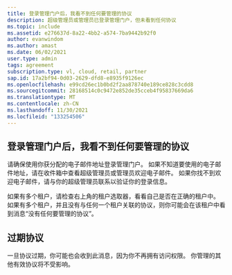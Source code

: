 ```yaml
---
title: 登录管理门户后，我看不到任何要管理的协议
description: 超级管理员或管理员已登录管理门户，但未看到任何协议
ms.topic: include
ms.assetid: e276637d-8a22-4bb2-a574-7ba9442b92f0
author: evanwindom
ms.author: amast
ms.date: 06/02/2021
user.type: admin
tags: agreement
subscription.type: vl, cloud, retail, partner
sap.id: 17a2bf94-0d03-2629-dfd8-e8935f9126ec
ms.openlocfilehash: e99cd26ec1b0bd2f2aa878740e189ce828c3cdd8
ms.sourcegitcommit: 28168514c0c9472e852de35cceb4f95837669da6
ms.translationtype: MT
ms.contentlocale: zh-CN
ms.lasthandoff: 11/30/2021
ms.locfileid: "133254506"
---
```

## <a name="when-i-sign-into-the-admin-portal-i-dont-see-any-agreements-to-manage"></a>登录管理门户后，我看不到任何要管理的协议

请确保使用你获分配的电子邮件地址登录管理门户。 如果不知道要使用的电子邮件地址，请在收件箱中查看超级管理员或管理员欢迎电子邮件。 如果你找不到欢迎电子邮件，请与你的超级管理员联系以验证你的登录信息。

如果有多个租户，请检查右上角的租户选取器，看看自己是否在正确的租户中。 如果有多个租户，并且没有与任何一个租户关联的协议，则你可能会在该租户中看到消息“没有任何要管理的协议”。  

## <a name="expired-agreement"></a>过期协议

一旦协议过期，你可能也会收到此消息，因为你不再拥有访问权限。 你管理的其他有效协议将不受影响。
